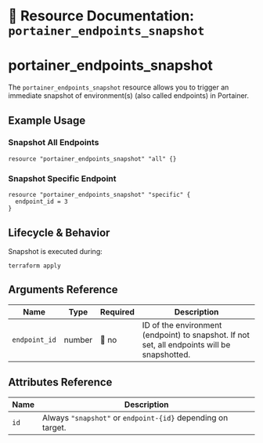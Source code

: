 # 📸 **Resource Documentation: `portainer_endpoints_snapshot`**

# portainer_endpoints_snapshot
The `portainer_endpoints_snapshot` resource allows you to trigger an immediate snapshot of environment(s) (also called endpoints) in Portainer.
## Example Usage
### Snapshot All Endpoints
```hcl
resource "portainer_endpoints_snapshot" "all" {}
```

### Snapshot Specific Endpoint
```hcl
resource "portainer_endpoints_snapshot" "specific" {
  endpoint_id = 3
}
```

## Lifecycle & Behavior
Snapshot is executed during:
```hcl
terraform apply
```

## Arguments Reference
| Name         | Type   | Required | Description                                                                 |
|--------------|--------|----------|-----------------------------------------------------------------------------|
| `endpoint_id`| number | 🚫 no    | ID of the environment (endpoint) to snapshot. If not set, all endpoints will be snapshotted. |

## Attributes Reference

| Name | Description                                                                 |
|------|-----------------------------------------------------------------------------|
| `id` | Always `"snapshot"` or `endpoint-{id}` depending on target.                |

